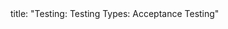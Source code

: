 <frontmatter>
title: "Testing: Testing Types: Acceptance Testing"
</frontmatter>

<include src="navbar.md" boilerplate />

<include src="container-inPage-asFlat.md" boilerplate />